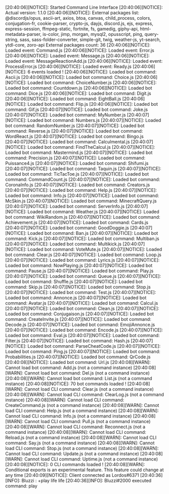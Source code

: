[20:40:06][NOTICE]: Started Command Line Interface
[20:40:06][NOTICE]: Actual version: 1.1.0
[20:40:06][NOTICE]: External packages list: @discordjs/opus, ascii-art, axios, btoa, canvas, child_process, colors, conjugation-fr, cookie-parser, crypto-js, dayjs, discord.js, ejs, express, express-session, ffmpeg-static, fortnite, fs, gamedig, giphy-api, html-metadata-parser, is-color, jimp, morgan, mysql2, opusscript, ping, query-string, sass, sass-folder-converter, simple-git, twig, weather-js, yt-search, ytdl-core, zoro-api
External packages count: 36
[20:40:06][NOTICE]: Loaded event: Command.js
[20:40:06][NOTICE]: Loaded event: Error.js
[20:40:06][NOTICE]: Loaded event: Message.js
[20:40:06][NOTICE]: Loaded event: MessageReactionAdd.js
[20:40:06][NOTICE]: Loaded event: ProcessError.js
[20:40:06][NOTICE]: Loaded event: Ready.js
[20:40:06][NOTICE]: 6 events loaded !
[20:40:06][NOTICE]: Loaded bot command: Ascii.js
[20:40:06][NOTICE]: Loaded bot command: Choice.js
[20:40:06][NOTICE]: Loaded bot command: ChoiceNumber.js
[20:40:06][NOTICE]: Loaded bot command: Countdown.js
[20:40:06][NOTICE]: Loaded bot command: Dice.js
[20:40:06][NOTICE]: Loaded bot command: Digit.js
[20:40:06][NOTICE]: Loaded bot command: EightBall.js
[20:40:06][NOTICE]: Loaded bot command: Flip.js
[20:40:06][NOTICE]: Loaded bot command: Gif.js
[20:40:07][NOTICE]: Loaded bot command: Joke.js
[20:40:07][NOTICE]: Loaded bot command: MyNumber.js
[20:40:07][NOTICE]: Loaded bot command: Numbers.js
[20:40:07][NOTICE]: Loaded bot command: RandomNumber.js
[20:40:07][NOTICE]: Loaded bot command: Reverse.js
[20:40:07][NOTICE]: Loaded bot command: WordReact.js
[20:40:07][NOTICE]: Loaded bot command: Bingo.js
[20:40:07][NOTICE]: Loaded bot command: Calculmental.js
[20:40:07][NOTICE]: Loaded bot command: FindTheCalcul.js
[20:40:07][NOTICE]: Loaded bot command: Mastermind.js
[20:40:07][NOTICE]: Loaded bot command: Precision.js
[20:40:07][NOTICE]: Loaded bot command: Puissance4.js
[20:40:07][NOTICE]: Loaded bot command: Shifumi.js
[20:40:07][NOTICE]: Loaded bot command: Taquin.js
[20:40:07][NOTICE]: Loaded bot command: TicTacToe.js
[20:40:07][NOTICE]: Loaded bot command: CommandCount.js
[20:40:07][NOTICE]: Loaded bot command: CoronaInfo.js
[20:40:07][NOTICE]: Loaded bot command: Creators.js
[20:40:07][NOTICE]: Loaded bot command: Help.js
[20:40:07][NOTICE]: Loaded bot command: Info.js
[20:40:07][NOTICE]: Loaded bot command: McSkin.js
[20:40:07][NOTICE]: Loaded bot command: MinecraftQuery.js
[20:40:07][NOTICE]: Loaded bot command: ServerInfo.js
[20:40:07][NOTICE]: Loaded bot command: Weather.js
[20:40:07][NOTICE]: Loaded bot command: WikiRandom.js
[20:40:07][NOTICE]: Loaded bot command: Achievement.js
[20:40:07][NOTICE]: Loaded bot command: Cards.js
[20:40:07][NOTICE]: Loaded bot command: GoodDoggie.js
[20:40:07][NOTICE]: Loaded bot command: Ban.js
[20:40:07][NOTICE]: Loaded bot command: Kick.js
[20:40:07][NOTICE]: Loaded bot command: Multiban.js
[20:40:07][NOTICE]: Loaded bot command: Multikick.js
[20:40:07][NOTICE]: Loaded bot command: VoteMute.js
[20:40:07][NOTICE]: Loaded bot command: Clear.js
[20:40:07][NOTICE]: Loaded bot command: Loop.js
[20:40:07][NOTICE]: Loaded bot command: Lyrics.js
[20:40:07][NOTICE]: Loaded bot command: NowPlaying.js
[20:40:07][NOTICE]: Loaded bot command: Pause.js
[20:40:07][NOTICE]: Loaded bot command: Play.js
[20:40:07][NOTICE]: Loaded bot command: Queue.js
[20:40:07][NOTICE]: Loaded bot command: Shuffle.js
[20:40:07][NOTICE]: Loaded bot command: Skip.js
[20:40:07][NOTICE]: Loaded bot command: Stop.js
[20:40:07][NOTICE]: Loaded bot command: Test.js
[20:40:07][NOTICE]: Loaded bot command: Annonce.js
[20:40:07][NOTICE]: Loaded bot command: Avatar.js
[20:40:07][NOTICE]: Loaded bot command: Calcul.js
[20:40:07][NOTICE]: Loaded bot command: Clean.js
[20:40:07][NOTICE]: Loaded bot command: Conjugaison.js
[20:40:07][NOTICE]: Loaded bot command: CreateInvite.js
[20:40:07][NOTICE]: Loaded bot command: Decode.js
[20:40:07][NOTICE]: Loaded bot command: EmojiAnnonce.js
[20:40:07][NOTICE]: Loaded bot command: Encode.js
[20:40:07][NOTICE]: Loaded bot command: Eval.js
[20:40:07][NOTICE]: Loaded bot command: Filter.js
[20:40:07][NOTICE]: Loaded bot command: Hash.js
[20:40:07][NOTICE]: Loaded bot command: ParseCheatCode.js
[20:40:07][NOTICE]: Loaded bot command: Ping.js
[20:40:07][NOTICE]: Loaded bot command: Probabilities.js
[20:40:07][NOTICE]: Loaded bot command: QrCode.js
[20:40:08][NOTICE]: Loaded bot command: Url.js
[20:40:08][WARN]: Cannot load bot command: Add.js (not a command instance)
[20:40:08][WARN]: Cannot load bot command: Del.js (not a command instance)
[20:40:08][WARN]: Cannot load bot command: List.js (not a command instance)
[20:40:08][NOTICE]: 70 bot commands loaded !
[20:40:08][WARN]: Cannot load CLI command: Clear.js (not a command instance)
[20:40:08][WARN]: Cannot load CLI command: ClearLog.js (not a command instance)
[20:40:08][WARN]: Cannot load CLI command: CreateCommand.js (not a command instance)
[20:40:08][WARN]: Cannot load CLI command: Help.js (not a command instance)
[20:40:08][WARN]: Cannot load CLI command: Info.js (not a command instance)
[20:40:08][WARN]: Cannot load CLI command: Pull.js (not a command instance)
[20:40:08][WARN]: Cannot load CLI command: Reconnect.js (not a command instance)
[20:40:08][WARN]: Cannot load CLI command: Reload.js (not a command instance)
[20:40:08][WARN]: Cannot load CLI command: Say.js (not a command instance)
[20:40:08][WARN]: Cannot load CLI command: Stop.js (not a command instance)
[20:40:08][WARN]: Cannot load CLI command: Update.js (not a command instance)
[20:40:08][WARN]: Cannot load CLI command: Uptime.js (not a command instance)
[20:40:08][NOTICE]: 0 CLI commands loaded !
[20:40:08][WARN]: Conditional exports is an experimental feature. This feature could change at any time
[20:40:09][NOTICE]: Client connected as Lordos#6371
[20:40:36][INFO]: Bluzzi : +play life life
[20:40:36][INFO]: Bluzzi#2000 executed command: play
